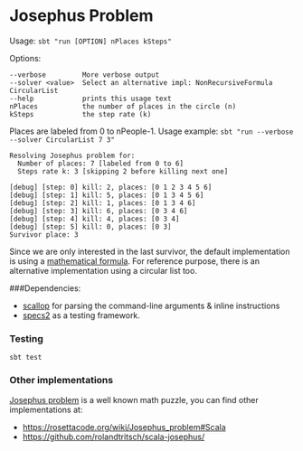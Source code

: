Josephus Problem
================

Usage: `sbt "run [OPTION] nPlaces kSteps"`

Options:

    --verbose         More verbose output
    --solver <value>  Select an alternative impl: NonRecursiveFormula CircularList
    --help            prints this usage text
    nPlaces           the number of places in the circle (n)
    kSteps            the step rate (k)


Places are labeled from 0 to nPeople-1. Usage example: `sbt "run --verbose --solver CircularList 7 3"`

    Resolving Josephus problem for:
      Number of places: 7 [labeled from 0 to 6]
      Steps rate k: 3 [skipping 2 before killing next one]
         
    [debug] [step: 0] kill: 2, places: [0 1 2 3 4 5 6]
    [debug] [step: 1] kill: 5, places: [0 1 3 4 5 6]
    [debug] [step: 2] kill: 1, places: [0 1 3 4 6]
    [debug] [step: 3] kill: 6, places: [0 3 4 6]
    [debug] [step: 4] kill: 4, places: [0 3 4]
    [debug] [step: 5] kill: 0, places: [0 3]
    Survivor place: 3


Since we are only interested in the last survivor, the default implementation 
 is using a [mathematical formula](https://en.wikipedia.org/wiki/Josephus_problem#The_general_case).
 For reference purpose, there is an alternative implementation using a circular list too.

###Dependencies:

* [scallop](https://github.com/scopt/scopt) for parsing the command-line arguments & inline instructions
* [specs2](https://etorreborre.github.io/specs2/) as a testing framework.

### Testing

 `sbt test`
 
### Other implementations

[Josephus problem](https://en.wikipedia.org/wiki/Josephus_problem) is a well known math puzzle, 
you can find other implementations at:
 
- https://rosettacode.org/wiki/Josephus_problem#Scala
- https://github.com/rolandtritsch/scala-josephus/